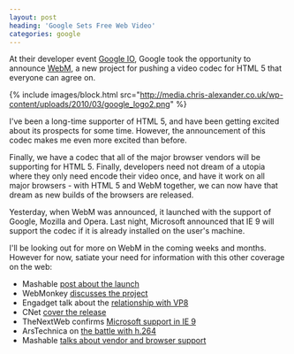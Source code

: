 ```yaml
---
layout: post
heading: 'Google Sets Free Web Video'
categories: google
---
```


At their developer event [Google IO](http://web.archive.org/web/20101003174625/http://code.google.com/events/io/2010/), Google took the opportunity to announce [WebM](http://www.webmproject.org/), a new project for pushing a video codec for HTML 5 that everyone can agree on.

{% include images/block.html src="http://media.chris-alexander.co.uk/wp-content/uploads/2010/03/google_logo2.png" %}

I've been a long-time supporter of HTML 5, and have been getting excited about its prospects for some time. However, the announcement of this codec makes me even more excited than before.

Finally, we have a codec that all of the major browser vendors will be supporting for HTML 5. Finally, developers need not dream of a utopia where they only need encode their video once, and have it work on all major browsers - with HTML 5 and WebM together, we can now have that dream as new builds of the browsers are released.

Yesterday, when WebM was announced, it launched with the support of Google, Mozilla and Opera. Last night, Microsoft announced that IE 9 will support the codec if it is already installed on the user's machine.

I'll be looking out for more on WebM in the coming weeks and months. However for now, satiate your need for information with this other coverage on the web:

* Mashable [post about the launch](http://mashable.com/2010/05/19/google-webm-html5/)
* WebMonkey [discusses the project](http://www.webmonkey.com/2010/05/major-browser-vendors-launch-webm-free-open-video-project/)
* Engadget talk about the [relationship with VP8](http://www.engadget.com/2010/05/19/google-launches-open-webm-web-video-format-based-on-vp8/)
* CNet [cover the release](http://news.cnet.com/8301-30685_3-20005378-264.html?part=rss&amp;amp;subj=news&amp;amp;tag=2547-1_3-0-20)
* TheNextWeb confirms [Microsoft support in IE 9](http://thenextweb.com/microsoft/2010/05/19/microsoft-to-support-vp8-in-internet-explorer/)
* ArsTechnica on [the battle with h.264](http://arstechnica.com/web/news/2010/05/google-opens-vp8-codec-aims-to-nuke-h264-with-webm.ars)
* Mashable [talks about vendor and browser support](http://mashable.com/2010/05/19/vp8-webm-support/)